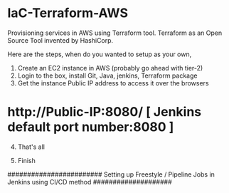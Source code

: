 # IaC-Terraform-AWS

Provisioning services in AWS using Terraform tool. Terraform as an Open Source Tool invented by HashiCorp.

Here are the steps, when do you wanted to setup as your own,

1) Create an EC2 instance in AWS (probably go ahead with tier-2)
2) Login to the box, install Git, Java, jenkins, Terraform package
3) Get the instance Public IP address to access it over the browsers
   
 # http://Public-IP:8080/ [ Jenkins default port number:8080 ]
   
4) That's all

5) Finish


 ######################## Setting up Freestyle / Pipeline Jobs in Jenkins using CI/CD method ####################


